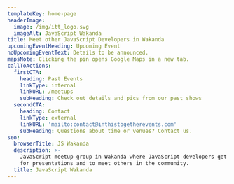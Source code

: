```yaml
---
templateKey: home-page
headerImage:
  image: /img/itt_logo.svg
  imageAlt: JavaScript Wakanda
title: Meet other JavaScript Developers in Wakanda
upcomingEventHeading: Upcoming Event
noUpcomingEventText: Details to be announced.
mapsNote: Clicking the pin opens Google Maps in a new tab.
callToActions:
  firstCTA:
    heading: Past Events
    linkType: internal
    linkURL: /meetups
    subHeading: Check out details and pics from our past shows
  secondCTA:
    heading: Contact
    linkType: external
    linkURL: 'mailto:contact@inthistogetherevents.com'
    subHeading: Questions about time or venues? Contact us.
seo:
  browserTitle: JS Wakanda
  description: >-
    JavaScript meetup group in Wakanda where JavaScript developers get together
    for presentations and to meet others in the community.
  title: JavaScript Wakanda
---
```


